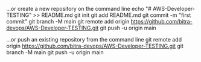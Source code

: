 …or create a new repository on the command line
echo "# AWS-Developer-TESTING" >> README.md
git init
git add README.md
git commit -m "first commit"
git branch -M main
git remote add origin https://github.com/bitra-devops/AWS-Developer-TESTING.git
git push -u origin main


…or push an existing repository from the command line
git remote add origin https://github.com/bitra-devops/AWS-Developer-TESTING.git
git branch -M main
git push -u origin main
